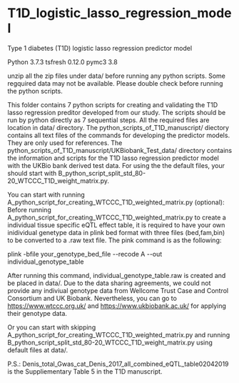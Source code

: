 # T1D_logistic_lasso_regression_model
Type 1 diabetes (T1D) logistic lasso regression predictor model

Python 3.7.3
tsfresh                   0.12.0
pymc3                     3.8

unzip all the zip files under data/ before running any python scripts. 
Some regquired data may not be available. Please double check before running the python scripts.

This folder contains 7 python scripts for creating and validating the T1D lasso regression preditor developed from our study. The scripts should be run by python directly as 7 sequential steps. All the required files are location in data/ directory. The python_scripts_of_T1D_manuscript/ diectory contains all text files of the commands for developing the predictor models. They are only used for references. The python_scripts_of_T1D_manuscript/UKBiobank_Test_data/ directory contains the information and scripts for the T1D lasso regression predictor model with the UKBio bank derived test data. For using the the default files, your should start with B_python_script_split_std_80-20_WTCCC_T1D_weight_matrix.py.

You can start with running A_python_script_for_creating_WTCCC_T1D_weighted_matrix.py (optional):
Before running A_python_script_for_creating_WTCCC_T1D_weighted_matrix.py to create a individual tissue specific eQTL effect table, it is required to have your own inidividual genetype data in plink bed format with three files (bed,fam,bin) to be converted to a .raw text file. The pink command is as the following:

plink -bfile your_genotype_bed_file --recode A  --out individual_genotype_table

After running this command, individual_genotype_table.raw is created and be placed in data/. Due to the data sharing agreements, we could not provide any indiviual genotype data from Wellcome Trust Case and Control Consortium and UK Biobank. Nevertheless, you can go to https://www.wtccc.org.uk/ and https://www.ukbiobank.ac.uk/ for applying their genotype data. 

Or you can start with skipping A_python_script_for_creating_WTCCC_T1D_weighted_matrix.py and running B_python_script_split_std_80-20_WTCCC_T1D_weight_matrix.py using default files at data/.

P.S.: Denis_total_Gwas_cat_Denis_2017_all_combined_eQTL_table02042019 is the Suppliementary Table 5 in the T1D manuscript.
